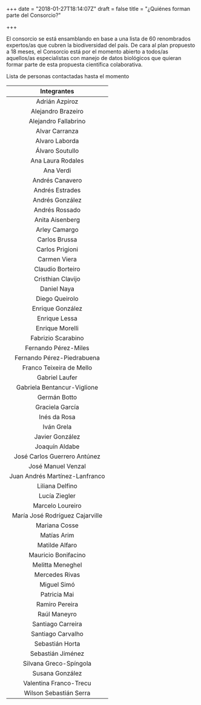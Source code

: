 +++
date = "2018-01-27T18:14:07Z"
draft = false
title = "¿Quiénes forman parte del Consorcio?"

+++

El consorcio se está ensamblando en base a una lista de 60 renombrados expertos/as que cubren la biodiversidad del país. De cara al plan propuesto a 18 meses, el Consorcio está por el momento abierto a todos/as aquellos/as especialistas con manejo de datos biológicos que quieran formar parte de esta propuesta científica colaborativa.


Lista de personas contactadas hasta el momento

| **Integrantes** |
|:-------------------------------:|
| Adrián Azpiroz |
| Alejandro Brazeiro |
| Alejandro Fallabrino |
| Alvar Carranza |
| Alvaro   Laborda |
| Álvaro Soutullo |
| Ana Laura Rodales |
| Ana Verdi |
| Andrés Canavero |
| Andrés Estrades |
| Andrés   González |
| Andrés Rossado |
| Anita Aisenberg |
| Arley Camargo |
| Carlos   Brussa |
| Carlos Prigioni |
| Carmen Viera |
| Claudio Borteiro |
| Cristhian Clavijo |
| Daniel Naya |
| Diego Queirolo |
| Enrique González |
| Enrique Lessa |
| Enrique   Morelli |
| Fabrizio Scarabino |
| Fernando   Pérez-Miles |
| Fernando   Pérez-Piedrabuena |
| Franco Teixeira de Mello |
| Gabriel Laufer |
| Gabriela   Bentancur-Viglione |
| Germán Botto |
| Graciela García |
| Inés da Rosa |
| Iván Grela |
| Javier González |
| Joaquín Aldabe |
| José Carlos   Guerrero Antúnez |
| José   Manuel Venzal |
| Juan Andrés Martínez-Lanfranco |
| Liliana   Delfino |
| Lucía Ziegler |
| Marcelo Loureiro |
| María José Rodríguez Cajarville |
| Mariana Cosse |
| Matías Arim |
| Matilde Alfaro |
| Mauricio   Bonifacino |
| Melitta Meneghel |
| Mercedes   Rivas |
| Miguel   Simó |
| Patricia   Mai |
| Ramiro Pereira |
| Raúl Maneyro |
| Santiago Carreira |
| Santiago   Carvalho |
| Sebastián Horta |
| Sebastián   Jiménez |
| Silvana Greco-Spíngola |
| Susana González |
| Valentina Franco-Trecu |
| Wilson Sebastián Serra |